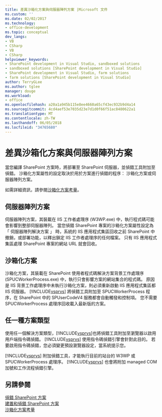 ```yaml
---
title: 差異沙箱化方案與伺服器陣列方案 |Microsoft 文件
ms.custom: ''
ms.date: 02/02/2017
ms.technology:
- office-development
ms.topic: conceptual
dev_langs:
- VB
- CSharp
- VB
- CSharp
helpviewer_keywords:
- SharePoint development in Visual Studio, sandboxed solutions
- sandboxed solutions [SharePoint development in Visual Studio]
- SharePoint development in Visual Studio, farm solutions
- farm solutions [SharePoint development in Visual Studio]
author: TerryGLee
ms.author: tglee
manager: douge
ms.workload:
- office
ms.openlocfilehash: a20a1a945b115e8ee4660a65cf43ec932b9d4a14
ms.sourcegitcommit: 4cd4aef53e7035d23e7d1d0f66f51ac8480622a1
ms.translationtype: MT
ms.contentlocale: zh-TW
ms.lasthandoff: 06/05/2018
ms.locfileid: "34765680"
---
```

# <a name="differences-between-sandboxed-and-farm-solutions"></a>差異沙箱化方案與伺服器陣列方案
  當您編譯 SharePoint 方案時，將部署至 SharePoint 伺服器，並偵錯工具附加至偵錯。 沙箱化方案屬性的設定取決於用於方案進行偵錯的程序： 沙箱化方案或伺服器陣列方案。  
  
 如需詳細資訊，請參閱[沙箱化方案考量](../sharepoint/sandboxed-solution-considerations.md)。  
  
## <a name="farm-solutions"></a>伺服器陣列方案
 伺服器陣列方案，其裝載在 IIS 工作者處理序 (W3WP.exe) 中，執行程式碼可能會影響到整部伺服器陣列。 當您偵錯 SharePoint 專案的沙箱化方案屬性設定為 「 伺服器陣列解決方案 」 時，系統的 IIS 應用程式集區回收之前 SharePoint 中撤銷，或部署功能，以釋出鎖定 IIS 工作者處理序的任何檔案。 只有 IIS 應用程式集區處理 SharePoint 專案的網站 URL 就會回收。  
  
## <a name="sandboxed-solutions"></a>沙箱化方案
 沙箱化方案，其裝載在 SharePoint 使用者程式碼解決方案背景工作處理序 (SPUCWorkerProcess.exe) 中，執行只會影響方案的網站集合的程式碼。 原因是 IIS 背景工作處理序中未執行沙箱化方案，則必須重新啟動 IIS 應用程式集區都 IIS 伺服器。 [!INCLUDE[vsprvs](../sharepoint/includes/vsprvs-md.md)] 將偵錯工具附加至 SPUCWorkerProcess 程序，在 SharePoint 中的 SPUserCodeV4 服務都會自動觸發和控制項。 您不需要 SPUCWorkerProcess 處理序回收載入最新版的方案。  
  
## <a name="either-type-of-solution"></a>任一種方案類型
 使用任一個解決方案類型，[!INCLUDE[vsprvs](../sharepoint/includes/vsprvs-md.md)]也將偵錯工具附加至瀏覽器以啟用用戶端指令碼偵錯。 [!INCLUDE[vsprvs](../sharepoint/includes/vsprvs-md.md)] 使用指令碼偵錯引擎會針對此目的。 若要啟用指令碼偵錯，您必須變更預設瀏覽器設定，當系統提示您。  
  
 [!INCLUDE[vsprvs](../sharepoint/includes/vsprvs-md.md)] 附加偵錯工具，才能執行目前的站台的 W3WP 或 SPUCWorkerProcess 處理序。 [!INCLUDE[vsprvs](../sharepoint/includes/vsprvs-md.md)] 也會將附加 managed COM 加號和工作流程偵錯引擎。  
  
## <a name="see-also"></a>另請參閱
 [偵錯 SharePoint 方案](../sharepoint/debugging-sharepoint-solutions.md)   
 [建置和偵錯 SharePoint 方案](../sharepoint/building-and-debugging-sharepoint-solutions.md)   
 [沙箱化方案考量](../sharepoint/sandboxed-solution-considerations.md)  
  
